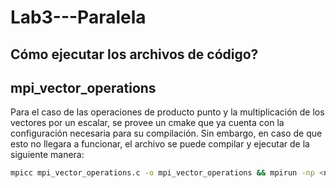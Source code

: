 # Lab3---Paralela
## Cómo ejecutar los archivos de código?



## mpi_vector_operations
Para el caso de las operaciones de producto punto y la multiplicación de los vectores por un escalar, se provee un cmake que ya cuenta 
con la configuración necesaria para su compilación. Sin embargo, en caso de que esto no llegara a funcionar, el archivo se puede compilar y ejecutar
de la siguiente manera: 
```Bash
mpicc mpi_vector_operations.c -o mpi_vector_operations && mpirun -np <no_process> mpi_vector_operations
```
